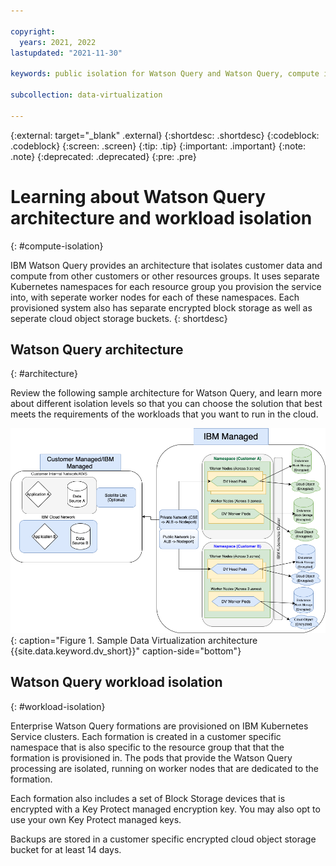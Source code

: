 ```yaml
---

copyright:
  years: 2021, 2022
lastupdated: "2021-11-30"

keywords: public isolation for Watson Query and Watson Query, compute isolation for Data Virtualization, Data Virtualization architecture, workload isolation in Data Virtualization

subcollection: data-virtualization

---
```


{:external: target="_blank" .external}
{:shortdesc: .shortdesc}
{:codeblock: .codeblock}
{:screen: .screen}
{:tip: .tip}
{:important: .important}
{:note: .note}
{:deprecated: .deprecated}
{:pre: .pre}

# Learning about Watson Query architecture and workload isolation
{: #compute-isolation}

IBM Watson Query provides an architecture that isolates customer data and compute from other customers or other resources groups. It uses separate Kubernetes namespaces for each resource group you provision the service into, with seperate worker nodes for each of these namespaces. Each provisioned system also has separate encrypted block storage as well as seperate cloud object storage buckets.
{: shortdesc}

## Watson Query architecture
{: #architecture}

Review the following sample architecture for Watson Query, and learn more about different isolation levels so that you can choose the solution that best meets the requirements of the workloads that you want to run in the cloud.

![Configuring private endpoints {{site.data.keyword.cloud_notm}}](images/arch_1.png "Graphical view of Data Virtualization architecture sample"){: caption="Figure 1. Sample Data Virtualization architecture {{site.data.keyword.dv_short}}" caption-side="bottom"}

## Watson Query workload isolation
{: #workload-isolation}

Enterprise Watson Query formations are provisioned on IBM Kubernetes Service clusters. Each formation is created in a customer specific namespace that is also specific to the resource group that that the formation is provisioned in. The pods that provide the Watson Query processing are isolated, running on worker nodes that are dedicated to the formation.

Each formation also includes a set of Block Storage devices that is encrypted with a Key Protect managed encryption key. You may also opt to use your own Key Protect managed keys.

Backups are stored in a customer specific encrypted cloud object storage bucket for at least 14 days.
